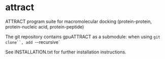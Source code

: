 # attract
ATTRACT program suite for macromolecular docking (protein-protein, protein-nucleic acid, protein-peptide)

The git repository contains gpuATTRACT as a submodule: when using `git clone``, add `--recursive`

See INSTALLATION.txt for further installation instructions.
